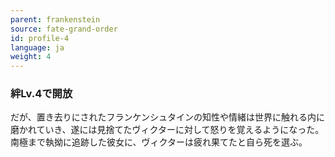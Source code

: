 ```yaml
---
parent: frankenstein
source: fate-grand-order
id: profile-4
language: ja
weight: 4
---
```


### 絆Lv.4で開放

だが、置き去りにされたフランケンシュタインの知性や情緒は世界に触れる内に磨かれていき、遂には見捨てたヴィクターに対して怒りを覚えるようになった。南極まで執拗に追跡した彼女に、ヴィクターは疲れ果てたと自ら死を選ぶ。
